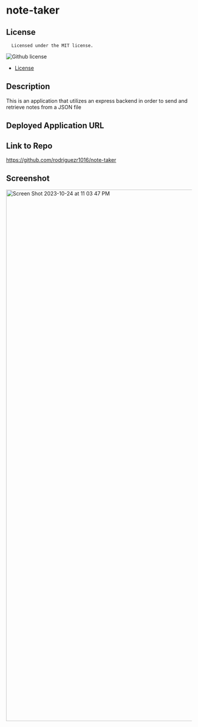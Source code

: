 # note-taker

## License
    
      Licensed under the MIT license.
  ![Github license](https://img.shields.io/badge/license-MIT-blue.svg)
  
 * [License](#license)

  
## Description
  This is an application that utilizes an express backend in order to send and retrieve notes from a JSON file
## Deployed Application URL
  
## Link to Repo
  https://github.com/rodriguezr1016/note-taker
## Screenshot
<img width="1440" alt="Screen Shot 2023-10-24 at 11 03 47 PM" src="https://github.com/rodriguezr1016/note-taker/assets/134916213/4ae920f7-9082-47b5-bd0e-a85d9bc9d3c1">

